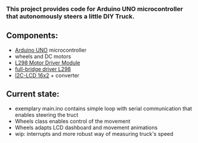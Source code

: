
### This project provides code for Arduino UNO microcontroller that autonomously steers a little DIY Truck.


## Components:
- [Arduino UNO](https://docs.arduino.cc/hardware/uno-rev3/) microcontroller
- wheels and DC motors
- [L298 Motor Driver Module](https://components101.com/modules/l293n-motor-driver-module)
- [full-bridge driver L298](https://www.st.com/en/motor-drivers/l298.html)
- [I2C-LCD 16x2](https://www.amazon.com/i2c-1602-lcd/s?k=i2c+1602+lcd) + converter


## Current state:
- exemplary main.ino contains simple loop with serial communication that enables steering the truct
- Wheels class enables control of the movement
- Wheels adapts LCD dashboard and movement animations
- wip: interrupts and more robust way of measuring truck's speed
